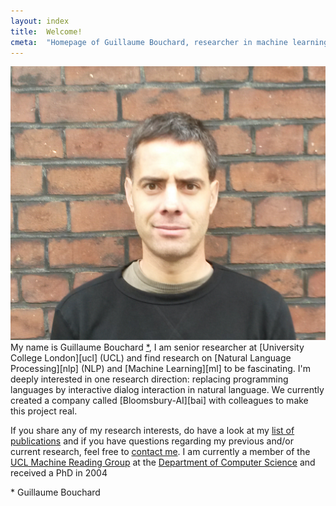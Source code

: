```yaml
---
layout: index
title:  Welcome!
cmeta:  "Homepage of Guillaume Bouchard, researcher in machine learning, natural language processing, artificial intelligence"
---
```


<a href="img/GuillaumeBouchardChamechaude.jpg" style="cursor: default">
    <img id="portrait" src="img/GuillaumeBouchard.jpg"
        alt="Guillaume at the top of Chamechaude in Chartreuse montains, France"/>
</a>
My name is Guillaume Bouchard <a class="fnote" href="#fnote-name">*</a>,
I am senior researcher at [University College London][ucl] (UCL) and find
research on [Natural Language Processing][nlp] (NLP) and [Machine Learning][ml]
to be fascinating. I'm deeply interested in one research direction: replacing programming languages 
by interactive dialog interaction in natural language. We currently created a company called [Bloomsbury-AI][bai] with colleagues to
make this project real.

If you share any of my research interests, do have a look at
my [list of publications][pubs] and if you have questions regarding
my previous and/or current research, feel free to [contact me][contact].
I am currently a member of the [UCL Machine Reading Group][uclmr]
at the [Department of Computer Science][uclcs] and received a PhD in 2004

<p class="fnote" id="fnote-name">* Guillaume Bouchard</p>

[contact]:  /contact.html
[ml]:       https://en.wikipedia.org/wiki/Machine_learning
[nlp]:      https://en.wikipedia.org/wiki/Natural_language_processing
[pubs]:     /publications.html
[ucl]:      http://www.ucl.ac.uk/
[uclcs]:    http://www.cs.ucl.ac.uk/
[uclmr]:    http://mr.cs.ucl.ac.uk/
[bai]:      http://bloomsbury.ai/
